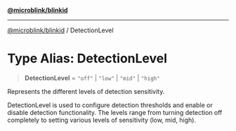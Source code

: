 [**@microblink/blinkid**](../README.md)

***

[@microblink/blinkid](../README.md) / DetectionLevel

# Type Alias: DetectionLevel

> **DetectionLevel** = `"off"` \| `"low"` \| `"mid"` \| `"high"`

Represents the different levels of detection sensitivity.

DetectionLevel is used to configure detection thresholds and enable or
disable detection functionality. The levels range from turning detection off
completely to setting various levels of sensitivity (low, mid, high).
